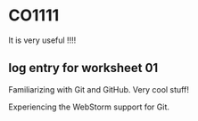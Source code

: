 # CO1111
It is very useful !!!!


## log entry for worksheet 01
Familiarizing with Git and GitHub. Very cool stuff!

Experiencing the WebStorm support for Git.